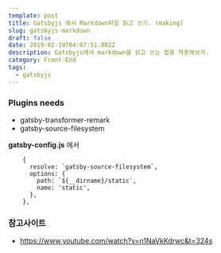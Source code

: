 ```yaml
---
template: post
title: Gatsbyjs 에서 Markdown파일 읽고 쓰기. (making)
slug: gatsbyjs-markdown
draft: false
date: 2019-02-19T04:07:51.002Z
description: Gatsbyjs에서 markdown을 읽고 쓰는 법을 적용해보자.
category: Front-End
tags:
  - gatsbyjs
---
```

### Plugins needs
- gatsby-transformer-remark
- gatsby-source-filesystem

**gatsby-config.js** 에서
```
    {
      resolve: `gatsby-source-filesystem`,
      options: {
        path: `${__dirname}/static`,
        name: 'static',
      },
    },
```
### 참고사이트
- <https://www.youtube.com/watch?v=n1NaVkKdrwc&t=324s>
